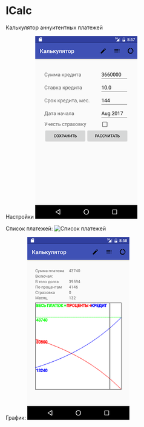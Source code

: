# ICalc
Калькулятор аннуитентных платежей

Настройки
![Список платежей](https://github.com/squli/ICalc/blob/master/app/src/main/java/screen1.png)

Список платежей:
![Список платежей](https://github.com/squli/ICalc/blob/master/screen3.png)

График:
![Список платежей](https://github.com/squli/ICalc/blob/master/screen2.png)

